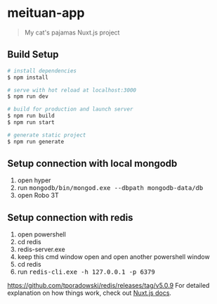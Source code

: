 # meituan-app

> My cat&#39;s pajamas Nuxt.js project

## Build Setup

```bash
# install dependencies
$ npm install

# serve with hot reload at localhost:3000
$ npm run dev

# build for production and launch server
$ npm run build
$ npm run start

# generate static project
$ npm run generate
```
## Setup connection with local mongodb
1. open hyper
2. run <kbd>mongodb/bin/mongod.exe --dbpath mongodb-data/db</kbd>
3. open Robo 3T

## Setup connection with redis
1. open powershell
2. cd redis
3. redis-server.exe
4. keep this cmd window open and open another powershell window
5. cd redis
6. run <kbd>redis-cli.exe -h 127.0.0.1 -p 6379</kbd>


https://github.com/tporadowski/redis/releases/tag/v5.0.9
For detailed explanation on how things work, check out [Nuxt.js docs](https://nuxtjs.org).
